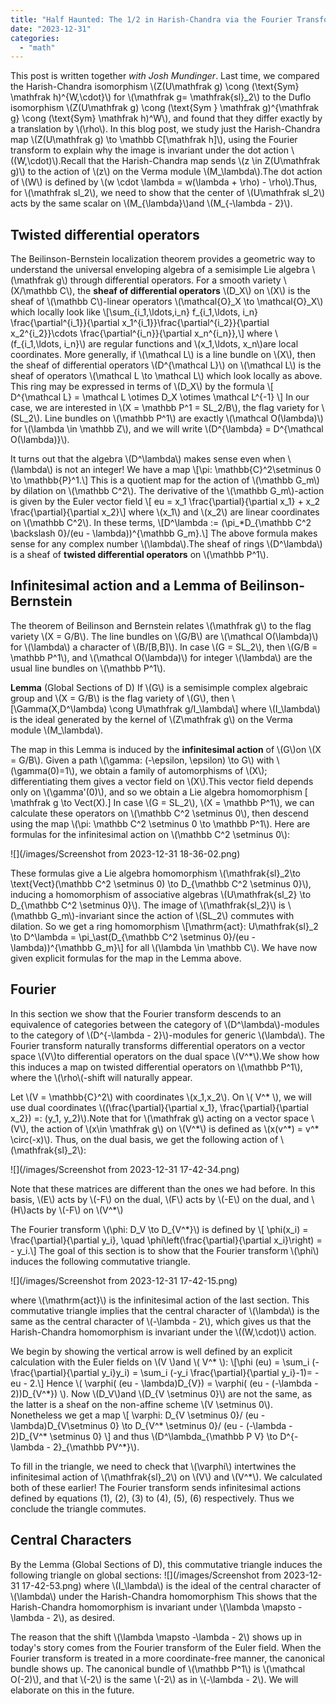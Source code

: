 ```yaml
---
title: "Half Haunted: The 1/2 in Harish-Chandra via the Fourier Transform"
date: "2023-12-31"
categories: 
  - "math"
---
```


This post is written together *with Josh Mundinger*. Last time, we compared the Harish-Chandra isomorphism \\(Z(U\mathfrak g) \cong (\text{Sym} \mathfrak h)^{W,\cdot}\\) for \\(\mathfrak g=  \mathfrak{sl}\_2\\) to the Duflo isomorphism \\(Z(U\mathfrak g) \cong (\text{Sym } \mathfrak g)^{\mathfrak g} \cong (\text{Sym} \mathfrak h)^W\\), and found that they differ exactly by a translation by \\(\rho\\). In this blog post, we study just the Harish-Chandra map \\(Z(U\mathfrak g) \to \mathbb C[\mathfrak h]\\), using the Fourier transform to explain why the image is invariant under the dot action \\((W,\cdot)\\).Recall that the Harish-Chandra map sends \\(z \in Z(U\mathfrak g)\\) to the action of \\(z\\) on the Verma module \\(M_\lambda\\).The dot action of \\(W\\) is defined by \\(w \cdot \lambda = w(\lambda + \rho) - \rho\\).Thus, 
for \\(\mathfrak sl_2\\), we need to show that the center of \\(U\mathfrak sl_2\\) acts by the same scalar on \\(M_{\lambda}\\)and \\(M_{-\lambda - 2}\\).

## Twisted differential operators
The Beilinson-Bernstein localization theorem provides a geometric way to understand the universal enveloping algebra of a semisimple Lie algebra \\(\mathfrak g\\) through differential operators.
For a smooth variety \\(X/\mathbb C\\), the **sheaf of differential operators** \\(D_X\\) on \\(X\\) is the sheaf of \\(\mathbb C\\)-linear operators \\(\mathcal{O}\_X \to \mathcal{O}\_X\\) which locally look like 
\\[\sum_{i\_1,\ldots,i\_n} f_{i\_1,\ldots, i\_n} \frac{\partial^{i\_1}}{\partial x\_1^{i\_1}}\frac{\partial^{i\_2}}{\partial x\_2^{i\_2}}\cdots \frac{\partial^{i\_n}}{\partial x\_n^{i_n}},\\]
where \\(f_{i\_1,\ldots, i\_n}\\) are regular functions and \\(x_1,\ldots, x_n\\)are local coordinates.
More generally, if \\(\mathcal L\\) is a line bundle on \\(X\\), then the sheaf of differential operators \\(D^{\mathcal L}\\) on \\(\mathcal L\\) is the sheaf of operators \\(\mathcal L \to \mathcal L\\) which look locally as above. This ring may be expressed in terms of \\(D_X\\) by the formula 
\\[ D^{\mathcal L}  = \mathcal L \otimes D_X \otimes \mathcal L^{-1} \\]
In our case, we are interested in \\(X = \mathbb P^1 = SL_2/B\\), the flag variety for \\(SL_2\\).
Line bundles on \\(\mathbb P^1\\) are exactly \\(\mathcal O(\lambda)\\) for \\(\lambda \in \mathbb Z\\),
and we will write \\(D^{\lambda} = D^{\mathcal O(\lambda)}\\).

It turns out that the algebra \\(D^\lambda\\) makes sense even when \\(\lambda\\) is not an integer!
We have a map 
\\[\pi: \mathbb{C}^2\setminus 0 \to \mathbb{P}^1.\\]
This is a quotient map for the action of \\(\mathbb G_m\\) by dilation on \\(\mathbb C^2\\).
The derivative of the \\(\mathbb G_m\\)-action is given by the Euler vector field 
\\[ eu = x_1 \frac{\partial}{\partial x_1} + x_2 \frac{\partial}{\partial x_2}\\]
where \\(x_1\\) and \\(x_2\\) are linear coordinates on \\(\mathbb C^2\\).
In these terms,
\\[D^\lambda := (\pi_*D_{\mathbb C^2 \backslash 0}/(eu - \lambda))^{\mathbb G_m}.\\]
The above formula makes sense for any complex number \\(\lambda\\).The sheaf of rings \\(D^\lambda\\) is a sheaf of **twisted differential operators** on \\(\mathbb P^1\\).

## Infinitesimal action and a Lemma of Beilinson-Bernstein

The theorem of Beilinson and Bernstein relates \\(\mathfrak g\\) to the flag variety \\(X = G/B\\).
The line bundles on \\(G/B\\) are \\(\mathcal O(\lambda)\\) for \\(\lambda\\) a character of \\(B/[B,B]\\). 
In case \\(G = SL_2\\), then \\(G/B = \mathbb P^1\\), and \\(\mathcal O(\lambda)\\) for integer \\(\lambda\\) are the usual line bundles on \\(\mathbb P^1\\).


**Lemma** (Global Sections of D)
    If \\(G\\) is a semisimple complex algebraic group and \\(X = G/B\\) is the flag variety of \\(G\\), then 
    \\[\Gamma(X,D^\lambda) \cong U\mathfrak g/I_\lambda\\]
    where \\(I_\lambda\\) is the ideal generated by the kernel of \\(Z\mathfrak g\\) on the Verma module \\(M_\lambda\\).

The map in this Lemma is induced by the **infinitesimal action** of \\(G\\)on \\(X = G/B\\).
Given a path \\(\gamma: (-\epsilon, \epsilon) \to G\\) with \\(\gamma(0)=1\\), we obtain a family of automorphisms of \\(X\\); differentiating them gives a vector field on \\(X\\).This vector field depends only on \\(\gamma'(0)\\), and so we obtain a Lie algebra homomorphism
\[ \mathfrak g \to Vect(X).\]
In case \\(G = SL_2\\), \\(X = \mathbb P^1\\), we can calculate these operators on \\(\mathbb C^2 \setminus 0\\), then descend using the map \\(\pi: \mathbb C^2 \setminus 0 \to \mathbb P^1\\).
Here are formulas for the infinitesimal action on \\(\mathbb C^2 \setminus 0\\):

![](/images/Screenshot from 2023-12-31 18-36-02.png) 

These formulas give a Lie algebra homomorphism \\(\mathfrak{sl}\_2\to \text{Vect}(\mathbb C^2 \setminus 0) \to D\_{\mathbb C^2 \setminus 0}\\),
inducing a homomorphism of associative algebras \\(U\mathfrak{sl\_2} \to D_{\mathbb C^2 \setminus 0}\\).
The image of \\(\mathfrak{sl_2}\\) is \\(\mathbb G_m\\)-invariant since the action of \\(SL_2\\) commutes with dilation.
So we get a ring homomorphism
\\[\mathrm{act}: U\mathfrak{sl}\_2 \to D^\lambda = \pi_\ast(D_{\mathbb C^2 \setminus 0}/(eu - \lambda))^{\mathbb G_m}\\]
for all \\(\lambda \in \mathbb C\\).
We have now given explicit formulas for the map in the Lemma above.


## Fourier
In this section we show that the Fourier transform descends to an equivalence of categories between the category of \\(D^\lambda\\)-modules to the category of \\(D^{-\lambda - 2}\\)-modules for generic \\(\lambda\\). The Fourier transform naturally transforms differential operators on a vector space \\(V\\)to differential operators on the dual space \\(V^\*\\).We show how this induces a map on twisted differential operators on \\(\mathbb P^1\\), where the \\(\rho\\(-shift will naturally appear.

Let \\(V = \mathbb{C}^2\\) with coordinates \\(x_1,x_2\\). On \\( V^\* \\), we will use dual coordinates  \\((\frac{\partial}{\partial x_1}, \frac{\partial}{\partial x_2}) =: (y_1, y_2)\\).Note that for \\(\mathfrak g\\) acting on a vector space \\(V\\), the action of \\(x\in \mathfrak g\\) on \\(V^*\\) is defined as \\(x(v^\*) = v^\* \circ(-x)\\).
Thus, on the dual basis, we get the following action of \\(\mathfrak{sl}_2\\):

![](/images/Screenshot from 2023-12-31 17-42-34.png)


Note that these matrices are different than the ones we had before. In this basis, \\(E\\) acts by \\(-F\\) on the dual, \\(F\\) acts by \\(-E\\) on the dual, and \\(H\\)acts by \\(-F\\) on \\(V^*\\)

The Fourier transform \\(\phi: D_V \to D_{V^*}\\) is defined by 
\\[ \phi(x_i) = \frac{\partial}{\partial y_i}, \quad \phi\left(\frac{\partial}{\partial x_i}\right) = - y_i.\\]
The goal of this section is to show that the Fourier transform \\(\phi\\) induces the following commutative triangle.

![](/images/Screenshot from 2023-12-31 17-42-15.png)

where \\(\mathrm{act}\\) is the infinitesimal action of the last section.
This commutative triangle implies that the central character of \\(\lambda\\) is the same as the central character of \\(-\lambda - 2\\), which gives us that the Harish-Chandra homomorphism is invariant under the \\((W,\cdot)\\) action.

We begin by showing the vertical arrow is well defined by an explicit calculation with the Euler fields on \\(V \\)and \\( V^* \\):
\\[\phi (eu) = \sum_i (-\frac{\partial}{\partial y\_i}y\_i) = \sum_i (-y_i \frac{\partial}{\partial y_i}-1)= -eu - 2.\\]
Hence \\( \varphi( (eu - \lambda)D\_{V}) = \varphi( (eu - (-\lambda - 2))D\_{V^\*}) \\).
Now \\(D_V\\)and \\(D_{V \setminus 0}\\) are not the same, as the latter is a sheaf on the non-affine scheme \\(V \setminus 0\\). Nonetheless we get a map
\\[ \varphi: D_{V \setminus 0}/ (eu - \lambda)D_{V\setminus 0} \to D_{V^* \setminus 0}/ (eu - (-\lambda - 2)D_{V^* \setminus 0} \\]
and thus \\(D^\lambda_{\mathbb P V} \to D^{-\lambda - 2}_{\mathbb PV^*}\\).

To fill in the triangle, we need to check that \\(\varphi\\) intertwines the infinitesimal action of \\(\mathfrak{sl}_2\\) on \\(V\\) and \\(V^*\\).
We calculated both of these earlier! The Fourier transform sends infinitesimal actions defined by equations (1), (2), (3) to (4), (5), (6) respectively. Thus we conclude the triangle commutes.

## Central Characters
By the Lemma (Global Sections of D), this commutative triangle induces the following triangle on global sections:
![](/images/Screenshot from 2023-12-31 17-42-53.png)
where \\(I_\lambda\\) is the ideal of the central character of \\(\lambda\\) under the Harish-Chandra homomorphism
This shows that the Harish-Chandra homomorphism is invariant under \\(\lambda \mapsto -\lambda - 2\\), as desired.

The reason that the shift \\(\lambda \mapsto -\lambda - 2\\) shows up in today's story comes from the Fourier transform of the Euler field. When the Fourier transform is treated in a more coordinate-free manner, the canonical bundle shows up. The canonical bundle of \\(\mathbb P^1\\) is \\(\mathcal O(-2)\\), and that \\(-2\\) is the same \\(-2\\) as in \\(-\lambda - 2\\). We will elaborate on this in the future.

